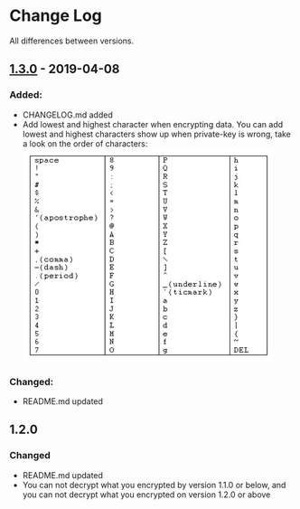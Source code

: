 # Change Log

All differences between versions.



## [1.3.0](#) - 2019-04-08

### Added:
- CHANGELOG.md added
- Add lowest and highest character when encrypting data. You can add lowest and highest characters show up when private-key is wrong, take a look on the order of characters:
  [![image](https://raw.githubusercontent.com/fikoborizqy/bose-crypt/master/inc/order.jpeg)](https://github.com/fikoborizqy/bose-crypt/blob/master/inc/order.jpeg)

### Changed:
- README.md updated



## 1.2.0

### Changed
- README.md updated
- You can not decrypt what you encrypted by version 1.1.0 or below, and you can not decrypt what you encrypted on version 1.2.0 or above